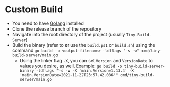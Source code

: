 # Custom Build

* You need to have [Golang](https://golang.org/) installed 
* Clone the release branch of the repository
* Navigate into the root directory of the project (usually ``Tiny-Build-Server``)
* Build the binary (refer to **or** use the ``build.ps1`` or ``build.sh``) using the 
command
``go build -o <output-filename> -ldflags "-s -w" cmd/tiny-build-server/main.go``
  * Using the linker flag ``-X``, you can set ``Version`` and ``VersionDate`` to values
  you desire, as well. Example:
    ``go build -o tiny-build-server-binary -ldflags "-s -w -X 'main.Version=1.13.4' -X 'main.VersionDate=2021-11-22T23:57.42.086'" cmd/tiny-build-server/main.go``
